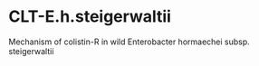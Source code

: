 # CLT-E.h.steigerwaltii
Mechanism of colistin-R in wild Enterobacter hormaechei subsp. steigerwaltii 
